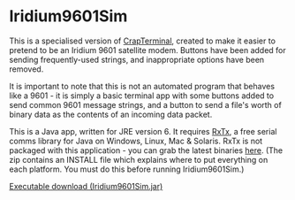 Iridium9601Sim
==============

This is a specialised version of [CrapTerminal](http://software.ianrenton.com/crapterminal), created to make it easier to pretend to be an Iridium 9601 satellite modem.  Buttons have been added for sending frequently-used strings, and inappropriate options have been removed.

It is important to note that this is not an automated program that behaves like a 9601 - it is simply a basic terminal app with some buttons added to send common 9601 message strings, and a button to send a file's worth of binary data as the contents of an incoming data packet.

This is a Java app, written for JRE version 6.  It requires [RxTx](http://rxtx.qbang.org/wiki/index.php/Main_Page), a free serial comms library for Java on Windows, Linux, Mac & Solaris.  RxTx is not packaged with this application - you can grab the latest binaries [here](http://rxtx.qbang.org/wiki/index.php/Download).  (The zip contains an INSTALL file which explains where to put everything on each platform.  You must do this before running Iridium9601Sim.) 

[Executable download (Iridium9601Sim.jar)](http://www.onlydreaming.net/files/CrapTerminal/Iridium9601Sim.jar)
